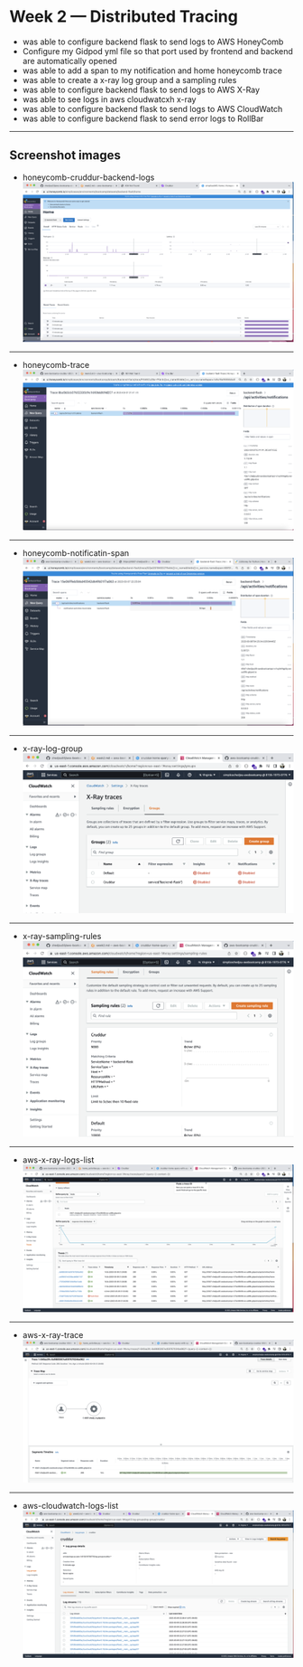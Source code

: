 # Week 2 — Distributed Tracing

- was able to configure backend flask to send logs to AWS HoneyComb
- Configure my Gidpod yml file so that port used by frontend and backend are automatically opened
- was able to add a span to my notification and home honeycomb trace
- was able to create a x-ray log group and a sampling rules
- was able to configure backend flask to send logs to AWS X-Ray
- was able to see logs in aws cloudwatcxh x-ray
- was able to configure backend flask to send logs to AWS CloudWatch
- was able to configure backend flask to send error logs to RollBar


---
##  Screenshot images


- honeycomb-cruddur-backend-logs
![honeycomb-cruddur-backend-logs](assets/honeycomb-cruddur-backend-logs.png)

---

- honeycomb-trace
![honeycomb-trace](assets/honeycomb-trace.png)

---

- honeycomb-notificatin-span
![honeycomb-notificatin-span](assets/honeycomb-notificatin-span.png)

---

- x-ray-log-group
![x-ray-log-group](assets/x-ray-log-group.png)

---

- x-ray-sampling-rules
![x-ray-sampling-rules](assets/x-ray-sampling-rules.png)

---

- aws-x-ray-logs-list
![aws-x-ray-logs-list](assets/aws-x-ray-logs-list.png)

---

- aws-x-ray-trace
![aws-x-ray-trace](assets/aws-x-ray-trace.png)

---

- aws-cloudwatch-logs-list
![aws-cloudwatch-logs-list](assets/aws-cloudwatch-logs-list.png)
